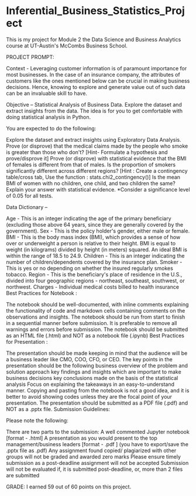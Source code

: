 # Inferential_Business_Statistics_Project
This is my project for Module 2 the Data Science and Business Analytics course at UT-Austin's McCombs Business School.

PROJECT PROMPT:

Context - Leveraging customer information is of paramount importance for most businesses. In the case of an insurance company, the attributes of customers like the ones mentioned below can be crucial in making business decisions. Hence, knowing to explore and generate value out of such data can be an invaluable skill to have.

Objective – Statistical Analysis of Business Data. Explore the dataset and extract insights from the data. The idea is for you to get comfortable with doing statistical analysis in Python.

You are expected to do the following:

Explore the dataset and extract insights using Exploratory Data Analysis.
Prove (or disprove) that the medical claims made by the people who smoke is greater than those who don't? [Hint- Formulate a hypothesis and prove/disprove it]
Prove (or disprove) with statistical evidence that the BMI of females is different from that of males.
Is the proportion of smokers significantly different across different regions? [Hint : Create a contingency table/cross tab, Use the function : stats.chi2_contingency()]
Is the mean BMI of women with no children, one child, and two children the same? Explain your answer with statistical evidence.
*Consider a significance level of 0.05 for all tests.

Data Dictionary –

Age - This is an integer indicating the age of the primary beneficiary (excluding those above 64 years, since they are generally covered by the government).
Sex - This is the policy holder's gender, either male or female.
BMI - This is the body mass index (BMI), which provides a sense of how over or underweight a person is relative to their height. BMI is equal to weight (in kilograms) divided by height (in meters) squared. An ideal BMI is within the range of 18.5 to 24.9.
Children - This is an integer indicating the number of children/dependents covered by the insurance plan.
Smoker - This is yes or no depending on whether the insured regularly smokes tobacco.
Region - This is the beneficiary's place of residence in the U.S., divided into four geographic regions - northeast, southeast, southwest, or northwest.
Charges - Individual medical costs billed to health insurance
Best Practices for Notebook : 

The notebook should be well-documented, with inline comments explaining the functionality of code and markdown cells containing comments on the observations and insights.
The notebook should be run from start to finish in a sequential manner before submission.
It is preferable to remove all warnings and errors before submission.
The notebook should be submitted as an HTML file (.html) and NOT as a notebook file (.ipynb) 
Best Practices for Presentation :

The presentation should be made keeping in mind that the audience will be a business leader like CMO, COO, CFO, or CEO.
The key points in the presentation should be the following
business overview of the problem and solution approach
key findings and insights which are important to make business decisions
key conclusions made on the basis of the statistical analysis
Focus on explaining the takeaways in an easy-to-understand manner.
Copying and pasting from the notebook is not a good idea, and it is better to avoid showing codes unless they are the focal point of your presentation.
The presentation should be submitted as a PDF file (.pdf) and NOT as a .pptx file.
Submission Guidelines:

Please note the following:

There are two parts to the submission: 
A well commented Jupyter notebook [format - .html]
A presentation as you would present to the top management/business leaders [format - .pdf ] (you have to export/save the .pptx file as .pdf)
Any assignment found copied/ plagiarized with other groups will not be graded and awarded zero marks
Please ensure timely submission as a post-deadline assignment will not be accepted
Submission will not be evaluated if,
it is submitted post-deadline, or,
more than 2 files are submitted

GRADE:  I earned 59 out of 60 points on this project.
